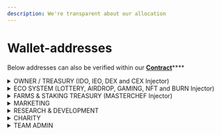 ```yaml
---
description: We're transparent about our allocation
---
```


# Wallet-addresses

Below addresses can also be verified within our [**Contract**](https://bscscan.com/token/0x84Fd7CC4Cd689fC021eE3D00759B6D255269D538#readContract)****

<details>

<summary>OWNER / TREASURY (IDO, IEO, DEX and CEX Injector)</summary>

****[**0xb831468cc2e05b892d0a2f87314df319a404eb3f**](https://bscscan.com/token/0x84fd7cc4cd689fc021ee3d00759b6d255269d538?a=0xb831468cc2e05b892d0a2f87314df319a404eb3f)****

</details>

<details>

<summary>ECO SYSTEM (LOTTERY, AIRDROP, GAMING, NFT and BURN Injector)</summary>

[**0xb2235bb4eea95be069a8db995ca821bda1cb99e8**](https://bscscan.com/token/0x84Fd7CC4Cd689fC021eE3D00759B6D255269D538?a=0xb2235bb4eea95be069a8db995ca821bda1cb99e8)****

</details>

<details>

<summary>FARMS &#x26; STAKING TREASURY (MASTERCHEF Injector)</summary>

****[**0x6c4511688ab3619a93f5fd031e9621aa203eaaf9**](https://bscscan.com/address/0x6c4511688ab3619a93f5fd031e9621aa203eaaf9)****

</details>

<details>

<summary>MARKETING</summary>

****[**0x6a8c2882aaccb5eaee058ec3bd3c96072c16f426**](https://bscscan.com/token/0x84Fd7CC4Cd689fC021eE3D00759B6D255269D538?a=0x6a8c2882aaccb5eaee058ec3bd3c96072c16f426)****

</details>

<details>

<summary>RESEARCH &#x26; DEVELOPMENT</summary>

****[**0x94ec028c085a5bec18c75916896311a586fc95fd**](https://bscscan.com/token/0x84Fd7CC4Cd689fC021eE3D00759B6D255269D538?a=0x94ec028c085a5bec18c75916896311a586fc95fd)****

</details>

<details>

<summary>CHARITY</summary>

****[**0x2081e47b8ccbe3b3180b34b37ec33ee71be10669**](https://bscscan.com/token/0x84Fd7CC4Cd689fC021eE3D00759B6D255269D538?a=0x2081e47b8ccbe3b3180b34b37ec33ee71be10669)****

</details>

<details>

<summary>TEAM ADMIN</summary>

****[**0x3eda8adee9d8a2bf61717f36bc5ca5429ffa09c3**](https://bscscan.com/token/0x84Fd7CC4Cd689fC021eE3D00759B6D255269D538?a=0x3eda8adee9d8a2bf61717f36bc5ca5429ffa09c3)****

</details>
